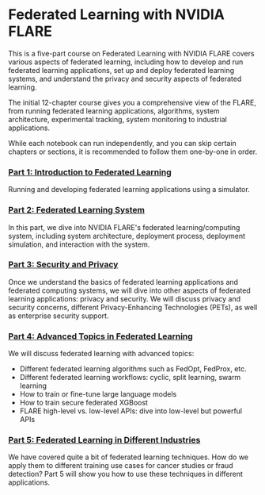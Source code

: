 # Federated Learning with NVIDIA FLARE 

This is a five-part course on Federated Learning with NVIDIA FLARE covers various aspects of federated learning, including how to develop and run federated learning applications, set up and deploy federated learning systems, and understand the privacy and security aspects of federated learning. 

The initial 12-chapter course gives you a comprehensive view of the FLARE, from running federated learning applications, algorithms, system architecture, experimental tracking, system monitoring to industrial applications. 

 While each notebook can run independently, and you can skip certain chapters or sections, it is recommended to follow them one-by-one in order.

### [Part 1: Introduction to Federated Learning](./part-1_federated_learning_introduction/part_1_introduction.ipynb)

Running and developing federated learning applications using a simulator.

### [Part 2: Federated Learning System](./part-2_federated_learning_system/part-2_introduction.ipynb)

In this part, we dive into NVIDIA FLARE's federated learning/computing system, including system architecture, deployment process, deployment simulation, and interaction with the system.

### [Part 3: Security and Privacy](./part-3_security_and_privacy/part-3_introduction.ipynb)

Once we understand the basics of federated learning applications and federated computing systems, we will dive into other aspects of federated learning applications: privacy and security. We will discuss privacy and security concerns, different Privacy-Enhancing Technologies (PETs), as well as enterprise security support.

### [Part 4: Advanced Topics in Federated Learning](./part-4_advanced_federated_learning/part-4_introduction.ipynb)

We will discuss federated learning with advanced topics:

* Different federated learning algorithms such as FedOpt, FedProx, etc.
* Different federated learning workflows: cyclic, split learning, swarm learning
* How to train or fine-tune large language models
* How to train secure federated XGBoost
* FLARE high-level vs. low-level APIs: dive into low-level but powerful APIs

### [Part 5: Federated Learning in Different Industries](./part-5_federated_learning_applications_in_industries/part-5_introduction.ipynb)

We have covered quite a bit of federated learning techniques. How do we apply them to different training use cases for cancer studies or fraud detection? Part 5 will show you how to use these techniques in different applications.